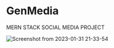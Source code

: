 # GenMedia


MERN STACK SOCIAL MEDIA PROJECT 

![Screenshot from 2023-01-31 21-33-54](https://user-images.githubusercontent.com/94097778/216105435-1d93ef9a-8e6b-4564-8f8d-f7cd483f8a61.png)
